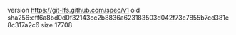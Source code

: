 version https://git-lfs.github.com/spec/v1
oid sha256:eff6a8bd0d0f32143cc2b8836a623183503d042f73c7855b7cd381e8c317a2c6
size 17708
